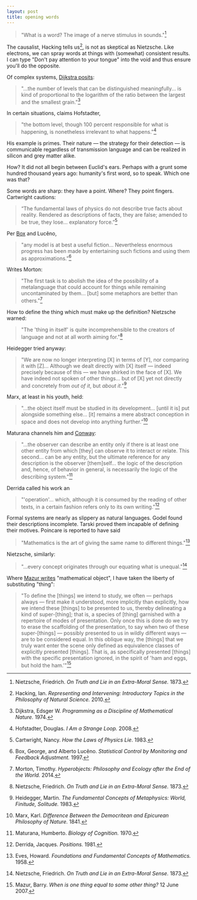 ```yaml
---
layout: post
title: opening words
---
```


> "What is a word? The image of a nerve stimulus in sounds."[^1]

The causalist, Hacking tells us[^2], is not as skeptical as Nietzsche. Like electrons, we can spray words at things with (somewhat) consistent results. I can type "Don't pay attention to your tongue" into the void and thus ensure you'll do the opposite.

Of complex systems, [Dijkstra posits](https://www.cs.utexas.edu/~EWD/transcriptions/EWD03xx/EWD361.html):

> "...the number of levels that can be distinguished meaningfully... is kind of proportional to the logarithm of the ratio between the largest and the smallest grain."[^3]

In certain situations, claims Hofstadter,

> "the bottom level, though 100 percent responsible for what is happening, is nonetheless irrelevant to what happens."[^4]

His example is primes. Their nature &mdash; the strategy for their detection &mdash; is communicable regardless of transmission language and can be realized in silicon and grey matter alike.

How? It did not all begin between Euclid's ears. Perhaps with a grunt some hundred thousand years ago: humanity's first word, so to speak. Which one was that?

Some words are sharp: they have a point. Where? They point fingers. Cartwright cautions:

> “The fundamental laws of physics do not describe true facts about reality. Rendered as descriptions of facts, they are false; amended to be true, they lose... explanatory force.”[^5]

Per [Box](https://en.wikipedia.org/wiki/All_models_are_wrong) and Lucěno,

> "any model is at best a useful fiction... Nevertheless enormous progress has been made by entertaining such fictions and using them as approximations."[^6]

Writes Morton:

> "The first task is to abolish the idea of the possibility of a metalanguage that could account for things while remaining uncontaminated by them... [but] some metaphors are better than others."[^7]

How to define the thing which must make up the definition? Nietzsche warned:

> "The 'thing in itself' is quite incomprehensible to the creators of language and not at all worth aiming for."[^1]

Heidegger tried anyway:

> "We are now no longer interpreting [X] in terms of [Y], nor comparing it with [Z]... Although we dealt directly with [X] itself &mdash; indeed precisely because of this &mdash; we have shirked in the face of [X]. We have indeed not spoken of other things... but of [X] yet not directly and concretely from *out of it*, but *about it*."[^8]

Marx, at least in his youth, held:

> "...the object itself must be studied in its development... [until it is] put alongside something else... [it] remains a mere abstract conception in space and does not develop into anything further.”[^9]

Maturana channels him and [Conway](https://en.wikipedia.org/wiki/Conway%27s_law):

> "...the observer can describe an entity only if there is at least one other entity from which [they] can observe it to interact or relate. This second... can be any entity, but the ultimate reference for any description is the observer [them]self... the logic of the description and, hence, of behavior in general, is necessarily the logic of the describing system."[^10]

Derrida called his work an

> "'operation'... which, although it is consumed by the reading of other texts, in a certain fashion refers only to its own writing."[^11]

Formal systems are nearly as slippery as natural languages. Godel found their descriptions incomplete. Tarski proved them incapable of defining their motives. Poincare is reported to have said

> "Mathematics is the art of giving the same name to different things."[^12]

Nietzsche, similarly:

> "...every concept originates through our equating what is unequal."[^1]

Where [Mazur writes](http://abel.math.harvard.edu/~mazur/preprints/when_is_one.pdf) "mathematical object", I have taken the liberty of substituting "thing":

> "To define the [things] we intend to study, we often &mdash; perhaps always &mdash; first make it understood, more implicitly than explicitly, how we intend these [things] to be presented to us, thereby delineating a kind of super-[thing]; that is, a species of [thing] garnished with a repertoire of modes of presentation. Only once this is done do we try to erase the scaffolding of the presentation, to say when two of these super-[things] &mdash; possibly presented to us in wildly different ways &mdash; are to be considered equal. In this oblique way, the [things] that we truly want enter the scene only defined as equivalence classes of explicitly presented [things]. That is, as specifically presented [things] with the specific presentation ignored, in the spirit of 'ham and eggs, but hold the ham.'"[^13]

[^1]: Nietzsche, Friedrich. *On Truth and Lie in an Extra-Moral Sense.* 1873.

[^2]: Hacking, Ian. *Representing and Intervening: Introductory Topics in the Philosophy of Natural Science.* 2010.

[^3]: Dijkstra, Edsger W. *Programming as a Discipline of Mathematical Nature.* 1974.

[^4]: Hofstadter, Douglas. *I Am a Strange Loop.* 2008.

[^5]: Cartwright, Nancy. *How the Laws of Physics Lie*. 1983.

[^6]: Box, George, and Alberto Lucěno. *Statistical Control by Monitoring and Feedback Adjustment.* 1997.

[^7]: Morton, Timothy. *Hyperobjects: Philosophy and Ecology after the End of the World.* 2014.

[^8]: Heidegger, Martin. *The Fundamental Concepts of Metaphysics: World, Finitude, Solitude.* 1983.

[^9]: Marx, Karl. *Difference Between the Democritean and Epicurean Philosophy of Nature.* 1841.

[^10]: Maturana, Humberto. *Biology of Cognition.* 1970.

[^11]: Derrida, Jacques. *Positions.* 1981.

[^12]: Eves, Howard. *Foundations and Fundamental Concepts of Mathematics.* 1958.

[^13]: Mazur, Barry. *When is one thing equal to some other thing?* 12 June 2007.

